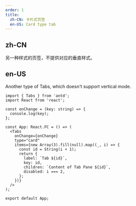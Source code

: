 ```yaml
---
order: 1
title:
  zh-CN: 卡片式页签
  en-US: Card type tab
---
```


## zh-CN

另一种样式的页签，不提供对应的垂直样式。

## en-US

Another type of Tabs, which doesn't support vertical mode.

```tsx
import { Tabs } from 'antd';
import React from 'react';

const onChange = (key: string) => {
  console.log(key);
};

const App: React.FC = () => (
  <Tabs
    onChange={onChange}
    type="card"
    items={new Array(3).fill(null).map((_, i) => {
      const id = String(i + 1);
      return {
        label: `Tab ${id}`,
        key: id,
        children: `Content of Tab Pane ${id}`,
        disabled: i === 2,
      };
    })}
  />
);

export default App;
```
